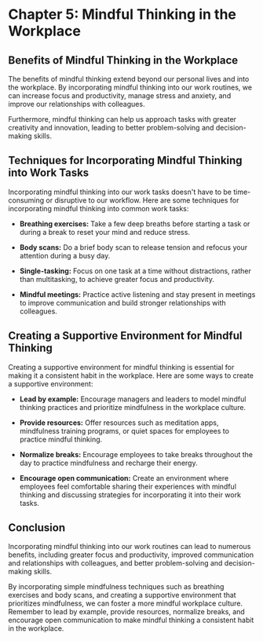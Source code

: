 Chapter 5: Mindful Thinking in the Workplace
============================================

Benefits of Mindful Thinking in the Workplace
---------------------------------------------

The benefits of mindful thinking extend beyond our personal lives and into the workplace. By incorporating mindful thinking into our work routines, we can increase focus and productivity, manage stress and anxiety, and improve our relationships with colleagues.

Furthermore, mindful thinking can help us approach tasks with greater creativity and innovation, leading to better problem-solving and decision-making skills.

Techniques for Incorporating Mindful Thinking into Work Tasks
-------------------------------------------------------------

Incorporating mindful thinking into our work tasks doesn't have to be time-consuming or disruptive to our workflow. Here are some techniques for incorporating mindful thinking into common work tasks:

* **Breathing exercises:** Take a few deep breaths before starting a task or during a break to reset your mind and reduce stress.

* **Body scans:** Do a brief body scan to release tension and refocus your attention during a busy day.

* **Single-tasking:** Focus on one task at a time without distractions, rather than multitasking, to achieve greater focus and productivity.

* **Mindful meetings:** Practice active listening and stay present in meetings to improve communication and build stronger relationships with colleagues.

Creating a Supportive Environment for Mindful Thinking
------------------------------------------------------

Creating a supportive environment for mindful thinking is essential for making it a consistent habit in the workplace. Here are some ways to create a supportive environment:

* **Lead by example:** Encourage managers and leaders to model mindful thinking practices and prioritize mindfulness in the workplace culture.

* **Provide resources:** Offer resources such as meditation apps, mindfulness training programs, or quiet spaces for employees to practice mindful thinking.

* **Normalize breaks:** Encourage employees to take breaks throughout the day to practice mindfulness and recharge their energy.

* **Encourage open communication:** Create an environment where employees feel comfortable sharing their experiences with mindful thinking and discussing strategies for incorporating it into their work tasks.

Conclusion
----------

Incorporating mindful thinking into our work routines can lead to numerous benefits, including greater focus and productivity, improved communication and relationships with colleagues, and better problem-solving and decision-making skills.

By incorporating simple mindfulness techniques such as breathing exercises and body scans, and creating a supportive environment that prioritizes mindfulness, we can foster a more mindful workplace culture. Remember to lead by example, provide resources, normalize breaks, and encourage open communication to make mindful thinking a consistent habit in the workplace.
